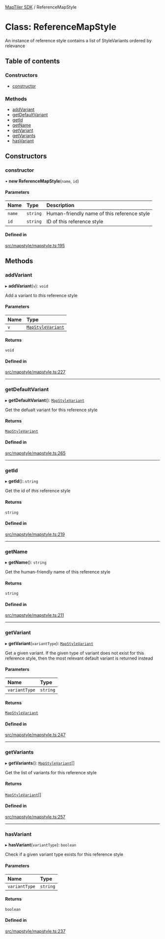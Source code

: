 [MapTiler SDK](../README.md) / ReferenceMapStyle

# Class: ReferenceMapStyle

An instance of reference style contains a list of StyleVariants ordered by relevance

## Table of contents

### Constructors

- [constructor](ReferenceMapStyle.md#constructor)

### Methods

- [addVariant](ReferenceMapStyle.md#addvariant)
- [getDefaultVariant](ReferenceMapStyle.md#getdefaultvariant)
- [getId](ReferenceMapStyle.md#getid)
- [getName](ReferenceMapStyle.md#getname)
- [getVariant](ReferenceMapStyle.md#getvariant)
- [getVariants](ReferenceMapStyle.md#getvariants)
- [hasVariant](ReferenceMapStyle.md#hasvariant)

## Constructors

### constructor

• **new ReferenceMapStyle**(`name`, `id`)

#### Parameters

| Name | Type | Description |
| :------ | :------ | :------ |
| `name` | `string` | Human-friendly name of this reference style |
| `id` | `string` | ID of this reference style |

#### Defined in

[src/mapstyle/mapstyle.ts:195](https://github.com/maptiler/maptiler-sdk-js/blob/ff91be4/src/mapstyle/mapstyle.ts#L195)

## Methods

### addVariant

▸ **addVariant**(`v`): `void`

Add a variant to _this_ reference style

#### Parameters

| Name | Type |
| :------ | :------ |
| `v` | [`MapStyleVariant`](MapStyleVariant.md) |

#### Returns

`void`

#### Defined in

[src/mapstyle/mapstyle.ts:227](https://github.com/maptiler/maptiler-sdk-js/blob/ff91be4/src/mapstyle/mapstyle.ts#L227)

___

### getDefaultVariant

▸ **getDefaultVariant**(): [`MapStyleVariant`](MapStyleVariant.md)

Get the defualt variant for this reference style

#### Returns

[`MapStyleVariant`](MapStyleVariant.md)

#### Defined in

[src/mapstyle/mapstyle.ts:265](https://github.com/maptiler/maptiler-sdk-js/blob/ff91be4/src/mapstyle/mapstyle.ts#L265)

___

### getId

▸ **getId**(): `string`

Get the id of _this_ reference style

#### Returns

`string`

#### Defined in

[src/mapstyle/mapstyle.ts:219](https://github.com/maptiler/maptiler-sdk-js/blob/ff91be4/src/mapstyle/mapstyle.ts#L219)

___

### getName

▸ **getName**(): `string`

Get the human-friendly name of this reference style

#### Returns

`string`

#### Defined in

[src/mapstyle/mapstyle.ts:211](https://github.com/maptiler/maptiler-sdk-js/blob/ff91be4/src/mapstyle/mapstyle.ts#L211)

___

### getVariant

▸ **getVariant**(`variantType`): [`MapStyleVariant`](MapStyleVariant.md)

Get a given variant. If the given type of variant does not exist for this reference style,
then the most relevant default variant is returned instead

#### Parameters

| Name | Type |
| :------ | :------ |
| `variantType` | `string` |

#### Returns

[`MapStyleVariant`](MapStyleVariant.md)

#### Defined in

[src/mapstyle/mapstyle.ts:247](https://github.com/maptiler/maptiler-sdk-js/blob/ff91be4/src/mapstyle/mapstyle.ts#L247)

___

### getVariants

▸ **getVariants**(): [`MapStyleVariant`](MapStyleVariant.md)[]

Get the list of variants for this reference style

#### Returns

[`MapStyleVariant`](MapStyleVariant.md)[]

#### Defined in

[src/mapstyle/mapstyle.ts:257](https://github.com/maptiler/maptiler-sdk-js/blob/ff91be4/src/mapstyle/mapstyle.ts#L257)

___

### hasVariant

▸ **hasVariant**(`variantType`): `boolean`

Check if a given variant type exists for this reference style

#### Parameters

| Name | Type |
| :------ | :------ |
| `variantType` | `string` |

#### Returns

`boolean`

#### Defined in

[src/mapstyle/mapstyle.ts:237](https://github.com/maptiler/maptiler-sdk-js/blob/ff91be4/src/mapstyle/mapstyle.ts#L237)
